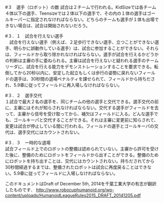 #３　選手（ロボット）の数
試合は２チームで行われる。KidSizeでは各チーム４体以下の選手、Teensizeでは２体以下の選手で、その内の１体の選手はゴールキーパーに指定されなければならない。どちらのチームも選手が１体も出場できない場合は、試合は開始されないだろう。  

#３．１　試合を行えない選手  
　試合を行えない選手（例えば、２足歩行できない選手、立つことができない選手、明らかに誤動作している選手）は、試合に参加することができない。それらは、フィールドから取り除かれなければならない。選手が試合を行えるかどうかの判断は主審の手に委ねられる。主審は試合を行えないと疑われる選手のチームリーダに、試合を行える能力をデモンストレーションすることを要求できる。転倒してから20秒以内に、安定した起立もしくは歩行の姿勢に戻れないフィールドの選手は、30秒間の退場ペナルティを課せられて、フィールドから持ちだされ、5.9章に従ってフィールドに再入場しなければならない。

#３．２　選手交代  
１試合で最大２名の選手を、同じチームの他の選手と交代できる。選手交代の前に、主審にはそれが知らされなければならない。交代する選手がフィールドを去って、主審から信号を受け取ってから、補欠はフィールドに入る。どんな選手でも、ゴールキーパと交代することができる。それは主審に変更前に知らされて、変更は試合が停止している間に行われる。フィールドの選手とゴールキーパの交代は、選手交代にはカウントされない。

#３．３　一時的な退場  
試合フィールド上でのロボットの整備は認められていない。主審から許可を受けた後に、整備のためにロボットをフィールドから出すことができる。整備のためにロボットを持ち出すことは、交代にはカウントされない。持ちだされてから30秒間経過するまでは、整備されたロボットは試合に再度戻ることはできない。5.9章に従ってフィールドに入場しなければならない。

このドキュメントはDraft of December 5th, 2014を千葉工業大学の有志が翻訳したものです．
http://www.robocuphumanoid.org/wp-content/uploads/HumanoidLeagueRules2015_DRAFT_20141205.pdf
